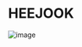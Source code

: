 # HEEJOOK
![image](https://user-images.githubusercontent.com/97782228/230539164-1ce00590-50a8-49cd-9576-a6fe5789159f.png)


